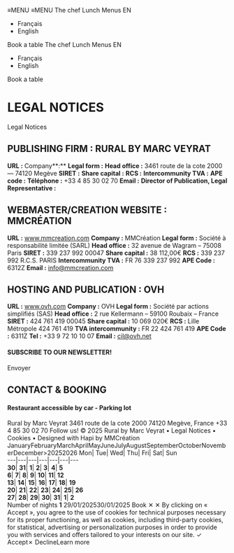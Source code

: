 ≡MENU
≡MENU
The chef 
Lunch 
Menus 
EN 
  * Français 
  * English 


Book a table 
The chef 
Lunch 
Menus 
EN 
  * Français 
  * English 


Book a table 
# LEGAL NOTICES
Legal Notices
## **PUBLISHING FIRM :** RURAL BY MARC VEYRAT
**URL :**
Company**:**
**Legal form :**
**Head office :** 3461 route de la cote 2000 — 74120 Megève
**SIRET :**
**Share capital :**
**RCS :**
**Intercommunity TVA :**
**APE code :**
**Téléphone :** +33 4 85 30 02 70
**Email :**
**Director of Publication, Legal Representative :**
## WEBMASTER/CREATION WEBSITE : **MMCRÉATION**
**URL :** www.mmcreation.com
**Company :** MMCréation
**Legal form :** Société à responsabilité limitée (SARL)
**Head office :** 32 avenue de Wagram – 75008 Paris
**SIRET :** 339 237 992 00047
**Share capital :** 38 112,00€
**RCS :** 339 237 992 R.C.S. PARIS
**Intercommunity TVA :** FR 76 339 237 992
**APE Code :** 6312Z
**Email :** info@mmcreation.com
## HOSTING AND PUBLICATION : **OVH**
**URL :** www.ovh.com
**Company :** OVH
**Legal form :** Société par actions simplifiés (SAS)
**Head office :** 2 rue Kellermann – 59100 Roubaix – France
**SIRET :** 424 761 419 00045
**Share capital :** 10 069 020€
**RCS :** Lille Métropole 424 761 419
**TVA intercommunity :** FR 22 424 761 419
**APE Code :** 6311Z
**Tel :** +33 9 72 10 10 07
**Email :** cil@ovh.net
#### SUBSCRIBE TO **OUR NEWSLETTER!**
Envoyer
## CONTACT **& BOOKING**
#### Restaurant accessible by car - Parking lot
Rural by Marc Veyrat
3461 route de la cote 2000 74120 Megève, France
+33 4 85 30 02 70
Follow us!
© 2025 Rural by Marc Veyrat • Legal Notices • Cookies • Designed with Hapi by MMCréation
JanuaryFebruaryMarchAprilMayJuneJulyAugustSeptemberOctoberNovemberDecember>20252026
Mon| Tue| Wed| Thu| Fri| Sat| Sun  
---|---|---|---|---|---|---  
**30**| **31**| **1**| **2**| **3**| **4**| **5**  
**6**| **7**| **8**| **9**| **10**| **11**| **12**  
**13**| **14**| **15**| **16**| **17**| **18**| **19**  
**20**| **21**| **22**| **23**| **24**| **25**| **26**  
**27**| **28**| **29**| **30**| **31**| **1**| **2**  
Number of nights **1**
29/01/202530/01/2025
Book
✕
✕
By clicking on « Accept », you agree to the use of cookies for technical purposes necessary for its proper functioning, as well as cookies, including third-party cookies, for statistical, advertising or personalization purposes in order to provide you with services and offers tailored to your interests on our site.
✓ Accept✗ DeclineLearn more
